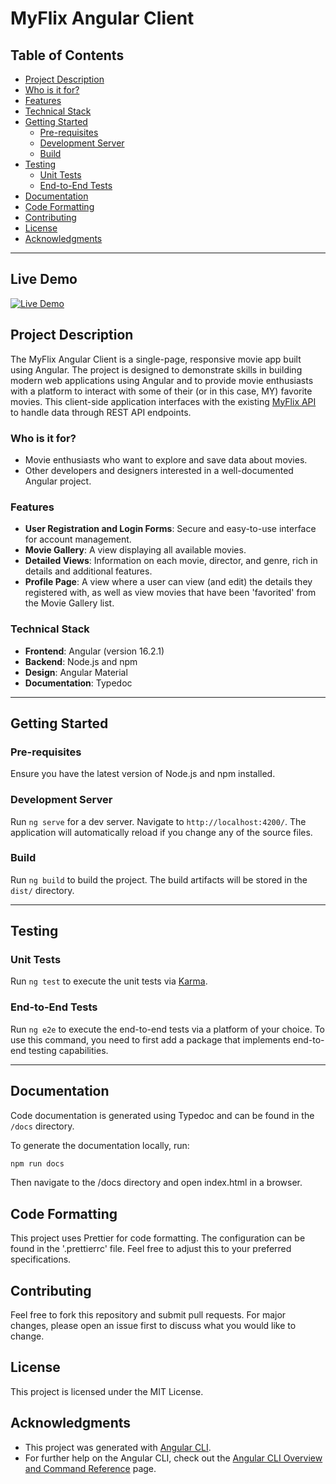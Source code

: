 # MyFlix Angular Client

## Table of Contents

- [Project Description](#project-description)
- [Who is it for?](#who-is-it-for)
- [Features](#features)
- [Technical Stack](#technical-stack)
- [Getting Started](#getting-started)
  - [Pre-requisites](#pre-requisites)
  - [Development Server](#development-server)
  - [Build](#build)
- [Testing](#testing)
  - [Unit Tests](#unit-tests)
  - [End-to-End Tests](#end-to-end-tests)
- [Documentation](#documentation)
- [Code Formatting](#code-formatting)
- [Contributing](#contributing)
- [License](#license)
- [Acknowledgments](#acknowledgments)

---

## Live Demo

[![Live Demo](https://img.shields.io/badge/demo-live-green.svg)](https://codyragsdale.github.io/angularmovieproject/)

## Project Description

The MyFlix Angular Client is a single-page, responsive movie app built using Angular. The project is designed to demonstrate skills in building modern web applications using Angular and to provide movie enthusiasts with a platform to interact with some of their (or in this case, MY) favorite movies. This client-side application interfaces with the existing [MyFlix API](https://github.com/CodyRagsdale/movie-api) to handle data through REST API endpoints.

### Who is it for?

- Movie enthusiasts who want to explore and save data about movies.
- Other developers and designers interested in a well-documented Angular project.

### Features

- **User Registration and Login Forms**: Secure and easy-to-use interface for account management.
- **Movie Gallery**: A view displaying all available movies.
- **Detailed Views**: Information on each movie, director, and genre, rich in details and additional features.
- **Profile Page**: A view where a user can view (and edit) the details they registered with, as well as view movies that have been 'favorited' from the Movie Gallery list.

### Technical Stack

- **Frontend**: Angular (version 16.2.1)
- **Backend**: Node.js and npm
- **Design**: Angular Material
- **Documentation**: Typedoc

---

## Getting Started

### Pre-requisites

Ensure you have the latest version of Node.js and npm installed.

### Development Server

Run `ng serve` for a dev server. Navigate to `http://localhost:4200/`. The application will automatically reload if you change any of the source files.

### Build

Run `ng build` to build the project. The build artifacts will be stored in the `dist/` directory.

---

## Testing

### Unit Tests

Run `ng test` to execute the unit tests via [Karma](https://karma-runner.github.io).

### End-to-End Tests

Run `ng e2e` to execute the end-to-end tests via a platform of your choice. To use this command, you need to first add a package that implements end-to-end testing capabilities.

---

## Documentation

Code documentation is generated using Typedoc and can be found in the `/docs` directory.

To generate the documentation locally, run:

```bash
npm run docs
```

Then navigate to the /docs directory and open index.html in a browser.

## Code Formatting

This project uses Prettier for code formatting. The configuration can be found in the '.prettierrc' file. Feel free to adjust this to your preferred specifications.

## Contributing

Feel free to fork this repository and submit pull requests. For major changes, please open an issue first to discuss what you would like to change.

## License

This project is licensed under the MIT License.

## Acknowledgments

- This project was generated with [Angular CLI](https://github.com/angular/angular-cli).
- For further help on the Angular CLI, check out the [Angular CLI Overview and Command Reference](https://angular.io/cli) page.
